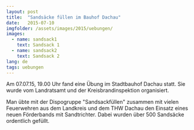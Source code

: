 ```yaml
---
layout: post
title:  "Sandsäcke füllen im Bauhof Dachau"
date:   2015-07-10
imgfolder: /assets/images/2015/uebungen/
images:
  - name: sandsack1
    text: Sandsack 1
  - name: sandsack2
    text: Sandsack 2
lang: de
tags: uebungen
---
```

Am 07.07.15, 19.00 Uhr fand eine Übung im Stadtbauhof Dachau statt. Sie wurde vom Landratsamt und der Kreisbrandinspektion organisiert.

Man übte mit der Dispogruppe "Sandsackfüllen" zusammen mit vielen Feuerwehren aus dem Landkreis und dem THW Dachau den Einsatz eines neuen Förderbands mit Sandtrichter. Dabei wurden über 500 Sandsäcke ordentlich gefüllt.
